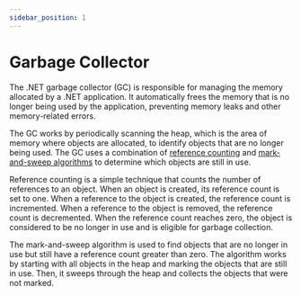```yaml
---
sidebar_position: 1
---
```


# Garbage Collector

The .NET garbage collector (GC) is responsible for managing the memory allocated by a .NET application. It automatically frees the memory that is no longer being used by the application, preventing memory leaks and other memory-related errors.

The GC works by periodically scanning the heap, which is the area of memory where objects are allocated, to identify objects that are no longer being used. The GC uses a combination of [reference counting](https://en.wikipedia.org/wiki/Reference_counting) and [mark-and-sweep algorithms](https://www.geeksforgeeks.org/mark-and-sweep-garbage-collection-algorithm/) to determine which objects are still in use.

Reference counting is a simple technique that counts the number of references to an object. When an object is created, its reference count is set to one. When a reference to the object is created, the reference count is incremented. When a reference to the object is removed, the reference count is decremented. When the reference count reaches zero, the object is considered to be no longer in use and is eligible for garbage collection.

The mark-and-sweep algorithm is used to find objects that are no longer in use but still have a reference count greater than zero. The algorithm works by starting with all objects in the heap and marking the objects that are still in use. Then, it sweeps through the heap and collects the objects that were not marked.